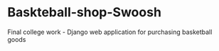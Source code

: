 # Baskteball-shop-Swoosh
Final college work - Django web application for purchasing basketball goods
